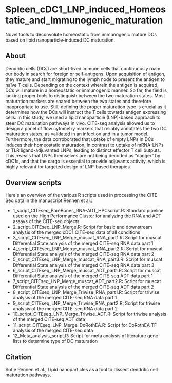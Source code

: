 # Spleen_cDC1_LNP_induced_Homeostatic_and_Immunogenic_maturation

Novel tools to deconvolute homeostatic from immunogenic mature DCs based on lipid nanoparticle-induced DC maturation.

## About

Dendritic cells (DCs) are short-lived immune cells that continuously roam our body in search for foreign or self-antigens. Upon acquisition of antigen, they mature and start migrating to the lymph node to present the antigen to naïve T cells. Depending on the context wherein the antigen is acquired, DCs will mature in a homeostatic or immunogenic manner. So far, the field is lacking proper tools to distinguish between the two maturation states. Most maturation markers are shared between the two states and therefore inappropriate to use. Still, defining the proper maturation type is crucial as it determines how the DCs will instruct the T cells towards antigen expressing cells. In this study, we used a lipid nanoparticle (LNP)-based approach to steer DC maturation pathways in vivo. CITE-seq analysis allowed us to design a panel of flow cytometry markers that reliably annotates the two DC maturation states, as validated in an infection and in a tumor model. Furthermore, the data corroborated that uptake of empty LNPs in DCs induces their homeostatic maturation, in contrast to uptake of mRNA-LNPs or TLR ligand-adjuvanted LNPs, leading to distinct effector T cell outputs. This reveals that LNPs themselves are not being decoded as “danger” by cDC1s, and that the cargo is essential to provide adjuvants activity, which is highly relevant for targeted design of LNP-based therapies.


## Overview scripts

Here's an overview of the various R scripts used in processing the CITE-Seq data in the manuscript Rennen et al.:
- 1_script_CITEseq_BareBones_RNA-ADT_HPCscript.R: Standard pipeline used on the High Performance Cluster for analyzing the RNA and ADT assays of the CITE-seq objects
- 2_script_CITEseq_LNP_Merge.R: Script for basic and downstream analysis of the merged cDC1 CITE-seq data of all conditions
- 3_script_CITEseq_LNP_Merge_muscat_RNA_part1.R: Script for muscat Differential State analysis of the merged CITE-seq RNA data part 1
- 4_script_CITEseq_LNP_Merge_muscat_RNA_part2.R: Script for muscat Differential State analysis of the merged CITE-seq RNA data part 2
- 5_script_CITEseq_LNP_Merge_muscat_RNA_part3.R: Script for muscat Differential State analysis of the merged CITE-seq RNA data part 3
- 6_script_CITEseq_LNP_Merge_muscat_ADT_part1.R: Script for muscat Differential State analysis of the merged CITE-seq ADT data part 1
- 7_script_CITEseq_LNP_Merge_muscat_ADT_part2.R: Script for muscat Differential State analysis of the merged CITE-seq ADT data part 2
- 8_script_CITEseq_LNP_Merge_Triwise_RNA_part1.R: Script for triwise analysis of the merged CITE-seq RNA data part 1
- 9_script_CITEseq_LNP_Merge_Triwise_RNA_part2.R: Script for triwise analysis of the merged CITE-seq RNA data part 2
- 10_script_CITEseq_LNP_Merge_Triwise_ADT.R: Script for triwise analysis of the merged CITE-seq ADT data
- 11_script_CITEseq_LNP_Merge_DoRothEA.R: Script for DoRothEA TF analysis of the merged CITE-seq data
- 12_Meta_analysis_script.R: Script for meta analysis of literature gene lists to determine type of DC maturation

## Citation

Sofie Rennen et al., Lipid nanoparticles as a tool to dissect dendritic cell maturation pathways.
